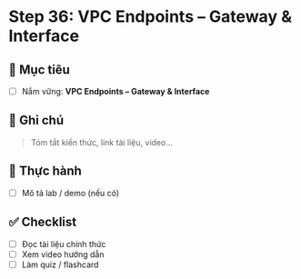 # Step 36: VPC Endpoints – Gateway & Interface

## 🎯 Mục tiêu
- [ ] Nắm vững: **VPC Endpoints – Gateway & Interface**

## 📘 Ghi chú
> Tóm tắt kiến thức, link tài liệu, video...

## 🧪 Thực hành
- [ ] Mô tả lab / demo (nếu có)

## ✅ Checklist
- [ ] Đọc tài liệu chính thức
- [ ] Xem video hướng dẫn
- [ ] Làm quiz / flashcard
